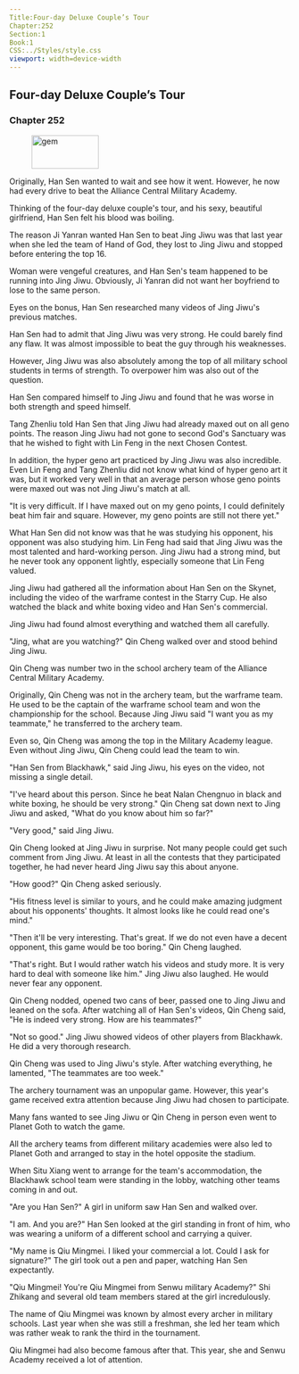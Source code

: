 ```yaml
---
Title:Four-day Deluxe Couple’s Tour 
Chapter:252 
Section:1 
Book:1 
CSS:../Styles/style.css 
viewport: width=device-width
---
```

  
## Four-day Deluxe Couple’s Tour
### Chapter 252
  
<figure>
	<img src="../Images/gem.gif" alt="gem" id="gem" width="120" height="60" />
</figure>
  

  
Originally, Han Sen wanted to wait and see how it went. However, he now had every drive to beat the Alliance Central Military Academy.

Thinking of the four-day deluxe couple's tour, and his sexy, beautiful girlfriend, Han Sen felt his blood was boiling.

The reason Ji Yanran wanted Han Sen to beat Jing Jiwu was that last year when she led the team of Hand of God, they lost to Jing Jiwu and stopped before entering the top 16.

Woman were vengeful creatures, and Han Sen's team happened to be running into Jing Jiwu. Obviously, Ji Yanran did not want her boyfriend to lose to the same person.

Eyes on the bonus, Han Sen researched many videos of Jing Jiwu's previous matches.

Han Sen had to admit that Jing Jiwu was very strong. He could barely find any flaw. It was almost impossible to beat the guy through his weaknesses.

However, Jing Jiwu was also absolutely among the top of all military school students in terms of strength. To overpower him was also out of the question.

Han Sen compared himself to Jing Jiwu and found that he was worse in both strength and speed himself.

Tang Zhenliu told Han Sen that Jing Jiwu had already maxed out on all geno points. The reason Jing Jiwu had not gone to second God's Sanctuary was that he wished to fight with Lin Feng in the next Chosen Contest.

In addition, the hyper geno art practiced by Jing Jiwu was also incredible. Even Lin Feng and Tang Zhenliu did not know what kind of hyper geno art it was, but it worked very well in that an average person whose geno points were maxed out was not Jing Jiwu's match at all.

"It is very difficult. If I have maxed out on my geno points, I could definitely beat him fair and square. However, my geno points are still not there yet."

What Han Sen did not know was that he was studying his opponent, his opponent was also studying him. Lin Feng had said that Jing Jiwu was the most talented and hard-working person. Jing Jiwu had a strong mind, but he never took any opponent lightly, especially someone that Lin Feng valued.

Jing Jiwu had gathered all the information about Han Sen on the Skynet, including the video of the warframe contest in the Starry Cup. He also watched the black and white boxing video and Han Sen's commercial.

Jing Jiwu had found almost everything and watched them all carefully.

"Jing, what are you watching?" Qin Cheng walked over and stood behind Jing Jiwu.

Qin Cheng was number two in the school archery team of the Alliance Central Military Academy.

Originally, Qin Cheng was not in the archery team, but the warframe team. He used to be the captain of the warframe school team and won the championship for the school. Because Jing Jiwu said "I want you as my teammate," he transferred to the archery team.

Even so, Qin Cheng was among the top in the Military Academy league. Even without Jing Jiwu, Qin Cheng could lead the team to win.

"Han Sen from Blackhawk," said Jing Jiwu, his eyes on the video, not missing a single detail.

"I've heard about this person. Since he beat Nalan Chengnuo in black and white boxing, he should be very strong." Qin Cheng sat down next to Jing Jiwu and asked, "What do you know about him so far?"

"Very good," said Jing Jiwu.

Qin Cheng looked at Jing Jiwu in surprise. Not many people could get such comment from Jing Jiwu. At least in all the contests that they participated together, he had never heard Jing Jiwu say this about anyone.

"How good?" Qin Cheng asked seriously.

"His fitness level is similar to yours, and he could make amazing judgment about his opponents' thoughts. It almost looks like he could read one's mind."

"Then it'll be very interesting. That's great. If we do not even have a decent opponent, this game would be too boring." Qin Cheng laughed.

"That's right. But I would rather watch his videos and study more. It is very hard to deal with someone like him." Jing Jiwu also laughed. He would never fear any opponent.

Qin Cheng nodded, opened two cans of beer, passed one to Jing Jiwu and leaned on the sofa. After watching all of Han Sen's videos, Qin Cheng said, "He is indeed very strong. How are his teammates?"

"Not so good." Jing Jiwu showed videos of other players from Blackhawk. He did a very thorough research.

Qin Cheng was used to Jing Jiwu's style. After watching everything, he lamented, "The teammates are too week."

The archery tournament was an unpopular game. However, this year's game received extra attention because Jing Jiwu had chosen to participate.

Many fans wanted to see Jing Jiwu or Qin Cheng in person even went to Planet Goth to watch the game.

All the archery teams from different military academies were also led to Planet Goth and arranged to stay in the hotel opposite the stadium.

When Situ Xiang went to arrange for the team's accommodation, the Blackhawk school team were standing in the lobby, watching other teams coming in and out.

"Are you Han Sen?" A girl in uniform saw Han Sen and walked over.

"I am. And you are?" Han Sen looked at the girl standing in front of him, who was wearing a uniform of a different school and carrying a quiver.

"My name is Qiu Mingmei. I liked your commercial a lot. Could I ask for signature?" The girl took out a pen and paper, watching Han Sen expectantly.

"Qiu Mingmei! You're Qiu Mingmei from Senwu military Academy?" Shi Zhikang and several old team members stared at the girl incredulously.

The name of Qiu Mingmei was known by almost every archer in military schools. Last year when she was still a freshman, she led her team which was rather weak to rank the third in the tournament.

Qiu Mingmei had also become famous after that. This year, she and Senwu Academy received a lot of attention.